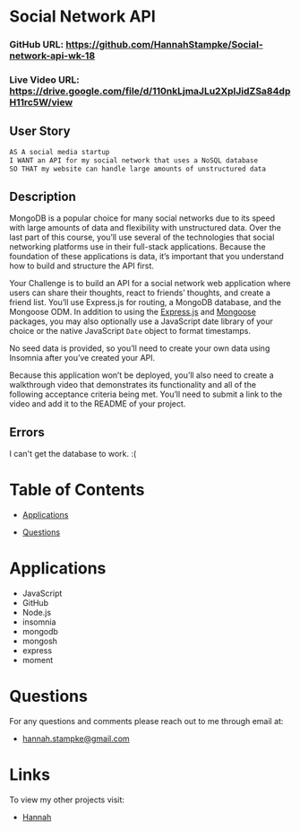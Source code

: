 # Social Network API

### GitHub URL: https://github.com/HannahStampke/Social-network-api-wk-18
### Live Video URL: https://drive.google.com/file/d/110nkLjmaJLu2XplJidZSa84dpH11rc5W/view

## User Story

```md
AS A social media startup
I WANT an API for my social network that uses a NoSQL database
SO THAT my website can handle large amounts of unstructured data
```

## Description

MongoDB is a popular choice for many social networks due to its speed with large amounts of data and flexibility with unstructured data. Over the last part of this course, you’ll use several of the technologies that social networking platforms use in their full-stack applications. Because the foundation of these applications is data, it’s important that you understand how to build and structure the API first.

Your Challenge is to build an API for a social network web application where users can share their thoughts, react to friends’ thoughts, and create a friend list. You’ll use Express.js for routing, a MongoDB database, and the Mongoose ODM. In addition to using the [Express.js](https://www.npmjs.com/package/express) and [Mongoose](https://www.npmjs.com/package/mongoose) packages, you may also optionally use a JavaScript date library of your choice or the native JavaScript `Date` object to format timestamps.

No seed data is provided, so you’ll need to create your own data using Insomnia after you’ve created your API.

Because this application won’t be deployed, you’ll also need to create a walkthrough video that demonstrates its functionality and all of the following acceptance criteria being met. You’ll need to submit a link to the video and add it to the README of your project.

## Errors
I can't get the database to work. :(

# Table of Contents

- [Applications](#applications)

- [Questions](#questions)


# Applications
- JavaScript
- GitHub
- Node.js
- insomnia
- mongodb
- mongosh
- express
- moment


# Questions 
For any questions and comments please reach out to me through email at:
- hannah.stampke@gmail.com


# Links
To view my other projects visit:
- [Hannah](https://github.com/HannahStampke)

